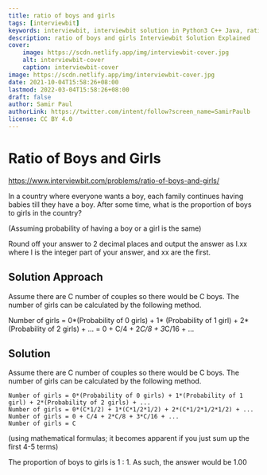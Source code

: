 ```yaml
---
title: ratio of boys and girls
tags: [interviewbit]
keywords: interviewbit, interviewbit solution in Python3 C++ Java, ratio of boys and girls solution
description: ratio of boys and girls Interviewbit Solution Explained
cover:
    image: https://scdn.netlify.app/img/interviewbit-cover.jpg
    alt: interviewbit-cover
    caption: interviewbit-cover
image: https://scdn.netlify.app/img/interviewbit-cover.jpg
date: 2021-10-04T15:58:26+08:00
lastmod: 2022-03-04T15:58:26+08:00
draft: false
author: Samir Paul
authorLink: https://twitter.com/intent/follow?screen_name=SamirPaulb
license: CC BY 4.0
---
```


# Ratio of Boys and Girls

https://www.interviewbit.com/problems/ratio-of-boys-and-girls/

In a country where everyone wants a boy, each family continues having babies
till they have a boy. After some time, what is the proportion of boys to girls in the country?

(Assuming probability of having a boy or a girl is the same)

Round off your answer to 2 decimal places and output the answer as I.xx
where I is the integer part of your answer, and xx are the first.

## Solution Approach

Assume there are C number of couples so there would be C boys. The number of girls can be calculated by the following method.

Number of girls = 0*(Probability of 0 girls) + 1* (Probability of 1 girl) + 2* (Probability of 2 girls)  +  ...
                = 0 + C/4 + 2*C/8 + 3*C/16 + ... 

## Solution

Assume there are C number of couples so there would be C boys. The number of girls can be calculated by the following method.

```
Number of girls = 0*(Probability of 0 girls) + 1*(Probability of 1 girl) + 2*(Probability of 2 girls) + ...
Number of girls = 0*(C*1/2) + 1*(C*1/2*1/2) + 2*(C*1/2*1/2*1/2) + ...
Number of girls = 0 + C/4 + 2*C/8 + 3*C/16 + ...
Number of girls = C
```

(using mathematical formulas; it becomes apparent if you just sum up the first 4-5 terms)

The proportion of boys to girls is 1 : 1.
As such, the answer would be 1.00



